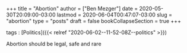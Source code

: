 +++
title = "Abortion"
author = ["Ben Mezger"]
date = 2020-05-30T20:09:00-03:00
lastmod = 2020-06-04T00:47:07-03:00
slug = "abortion"
type = "posts"
draft = false
bookCollapseSection = true
+++

tags
: [Politics]({{< relref "2020-06-02--11-52-08Z--politics" >}})

Abortion should be legal, safe and rare
